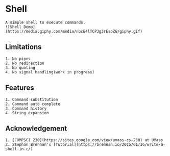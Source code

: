 # Shell
    A simple shell to execute commands.
    ![Shell Demo](https://media.giphy.com/media/nbcE4lTCPJg3rEsoZG/giphy.gif)

## Limitations
    1. No pipes
    2. No redirection
    3. No quoting
    4. No signal handling(work in progress)
    
## Features
    1. Command substitution
    2. Command auto complete
    3. Command history
    4. String expansion

## Acknowledgement
    1. [COMPSCI 230](https://sites.google.com/view/umass-cs-230) at UMass
    2. Stephan Brennan's [Tutorial](https://brennan.io/2015/01/16/write-a-shell-in-c/)
